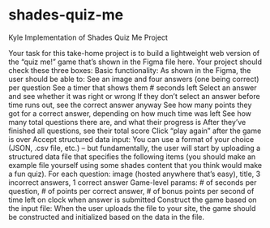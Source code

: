 # shades-quiz-me
Kyle Implementation of Shades Quiz Me Project

Your task for this take-home project is to build a lightweight web version of the “quiz me!” game that’s shown in the Figma file here. Your project should check these three boxes:
Basic functionality: As shown in the Figma, the user should be able to:
See an image and four answers (one being correct) per question
See a timer that shows them # seconds left
Select an answer and see whether it was right or wrong
If they don’t select an answer before time runs out, see the correct answer anyway
See how many points they got for a correct answer, depending on how much time was left
See how many total questions there are, and what their progress is
After they’ve finished all questions, see their total score
Click “play again” after the game is over
Accept structured data input: You can use a format of your choice (JSON, .csv file, etc.) – but fundamentally, the user will start by uploading a structured data file that specifies the following items (you should make an example file yourself using some shades content that you think would make a fun quiz).
For each question: image (hosted anywhere that’s easy), title, 3 incorrect answers, 1 correct answer
Game-level params: # of seconds per question, # of points per correct answer, # of bonus points per second of time left on clock when answer is submitted
Construct the game based on the input file:
When the user uploads the file to your site, the game should be constructed and initialized based on the data in the file.
